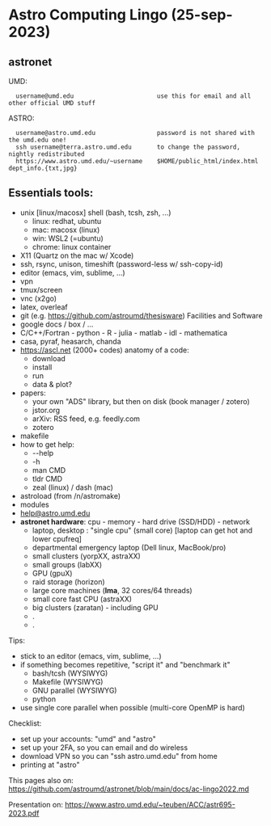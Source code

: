 # Astro Computing Lingo (25-sep-2023) 

astronet
--------
 UMD:

      username@umd.edu                       use this for email and all other official UMD stuff
ASTRO:

      username@astro.umd.edu                 password is not shared with the umd.edu one!
      ssh username@terra.astro.umd.edu       to change the password, nightly redistributed
      https://www.astro.umd.edu/~username    $HOME/public_html/index.html   dept_info.{txt,jpg}

Essentials tools:
-----------------
- unix [linux/macosx] shell (bash, tcsh, zsh, ...)
  - linux:   redhat, ubuntu
  - mac:     macosx (linux)
  - win:     WSL2 (=ubuntu)
  - chrome:  linux container
- X11 (Quartz on the mac w/ Xcode)
- ssh, rsync, unison, timeshift   (password-less w/ ssh-copy-id)
- editor (emacs, vim, sublime, ...)
- vpn
- tmux/screen
- vnc (x2go)
- latex, overleaf
- git (e.g. https://github.com/astroumd/thesisware)
      Facilities and Software
- google docs / box / ...
- C/C++/Fortran - python - R - julia - matlab - idl - mathematica
- casa, pyraf, heasarch, chanda
- https://ascl.net    (2000+ codes)
   anatomy of a code:
   - download
   - install
   - run
   - data & plot?
- papers:
  - your own "ADS" library, but then on disk (book manager / zotero)
  - jstor.org
  - arXiv:  RSS feed, e.g. feedly.com
  - zotero
- makefile
- how to get help:
    - <CMD> --help
    - <CMD> -h
    - man CMD
    - tldr CMD
    - zeal (linux) / dash (mac)
- astroload (from /n/astromake)
- modules
- <ASK>  help@astro.umd.edu
- **astronet hardware**:   cpu - memory - hard drive (SSD/HDD) - network
  - laptop, desktop :  "single cpu" (small core)
    [laptop can get hot and lower cpufreq]
  - departmental emergency laptop (Dell linux, MacBook/pro)
  - small clusters (yorpXX, astraXX)            
  - small groups (labXX)                   
  - GPU (gpuX)
  - raid storage (horizon)
  - large core machines (**lma**, 32 cores/64 threads)  
  - small core fast CPU (astraXX)
  - big clusters (zaratan) - including GPU
  - .
  - .


Tips:

  - stick to an editor (emacs, vim, sublime, ...)
  - if something becomes repetitive, "script it" and "benchmark it"
    - bash/tcsh (WYSIWYG)
    - Makefile (WYSIWYG)
    - GNU parallel (WYSIWYG)
    - python
  - use single core parallel when possible (multi-core OpenMP is hard)


Checklist:

  - set up your accounts:   "umd" and "astro"
  - set up your 2FA, so you can email and do wireless
  - download VPN so you can "ssh astro.umd.edu" from home
  - printing at "astro"

This pages also on:   https://github.com/astroumd/astronet/blob/main/docs/ac-lingo2022.md

Presentation on:      https://www.astro.umd.edu/~teuben/ACC/astr695-2023.pdf

